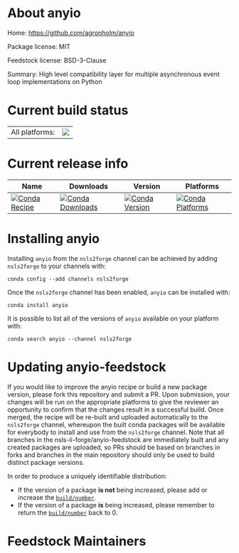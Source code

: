 About anyio
===========

Home: https://github.com/agronholm/anyio

Package license: MIT

Feedstock license: BSD-3-Clause

Summary: High level compatibility layer for multiple asynchronous event loop implementations on Python



Current build status
====================


<table><tr><td>All platforms:</td>
    <td>
      <a href="https://dev.azure.com/nsls2forge/nsls2forge/_build/latest?definitionId=237&branchName=master">
        <img src="https://dev.azure.com/nsls2forge/nsls2forge/_apis/build/status/anyio-feedstock?branchName=master">
      </a>
    </td>
  </tr>
</table>

Current release info
====================

| Name | Downloads | Version | Platforms |
| --- | --- | --- | --- |
| [![Conda Recipe](https://img.shields.io/badge/recipe-anyio-green.svg)](https://anaconda.org/nsls2forge/anyio) | [![Conda Downloads](https://img.shields.io/conda/dn/nsls2forge/anyio.svg)](https://anaconda.org/nsls2forge/anyio) | [![Conda Version](https://img.shields.io/conda/vn/nsls2forge/anyio.svg)](https://anaconda.org/nsls2forge/anyio) | [![Conda Platforms](https://img.shields.io/conda/pn/nsls2forge/anyio.svg)](https://anaconda.org/nsls2forge/anyio) |

Installing anyio
================

Installing `anyio` from the `nsls2forge` channel can be achieved by adding `nsls2forge` to your channels with:

```
conda config --add channels nsls2forge
```

Once the `nsls2forge` channel has been enabled, `anyio` can be installed with:

```
conda install anyio
```

It is possible to list all of the versions of `anyio` available on your platform with:

```
conda search anyio --channel nsls2forge
```




Updating anyio-feedstock
========================

If you would like to improve the anyio recipe or build a new
package version, please fork this repository and submit a PR. Upon submission,
your changes will be run on the appropriate platforms to give the reviewer an
opportunity to confirm that the changes result in a successful build. Once
merged, the recipe will be re-built and uploaded automatically to the
`nsls2forge` channel, whereupon the built conda packages will be available for
everybody to install and use from the `nsls2forge` channel.
Note that all branches in the nsls-ii-forge/anyio-feedstock are
immediately built and any created packages are uploaded, so PRs should be based
on branches in forks and branches in the main repository should only be used to
build distinct package versions.

In order to produce a uniquely identifiable distribution:
 * If the version of a package **is not** being increased, please add or increase
   the [``build/number``](https://conda.io/docs/user-guide/tasks/build-packages/define-metadata.html#build-number-and-string).
 * If the version of a package **is** being increased, please remember to return
   the [``build/number``](https://conda.io/docs/user-guide/tasks/build-packages/define-metadata.html#build-number-and-string)
   back to 0.

Feedstock Maintainers
=====================


